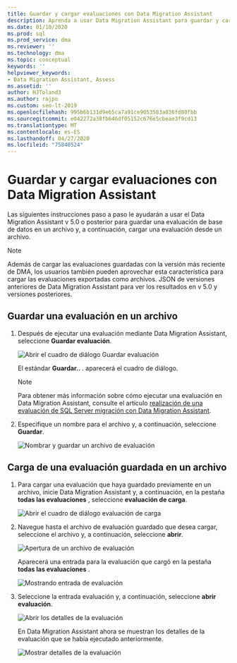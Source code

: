 ```yaml
---
title: Guardar y cargar evaluaciones con Data Migration Assistant
description: Aprenda a usar Data Migration Assistant para guardar y cargar evaluaciones.
ms.date: 01/10/2020
ms.prod: sql
ms.prod_service: dma
ms.reviewer: ''
ms.technology: dma
ms.topic: conceptual
keywords: ''
helpviewer_keywords:
- Data Migration Assistant, Assess
ms.assetid: ''
author: HJToland3
ms.author: rajpo
ms.custom: seo-lt-2019
ms.openlocfilehash: 995b6b131d9e65ca7a91ce9053583a036fd80fbb
ms.sourcegitcommit: e042272a38fb646df05152c676e5cbeae3f9cd13
ms.translationtype: MT
ms.contentlocale: es-ES
ms.lasthandoff: 04/27/2020
ms.locfileid: "75840524"
---
```

# <a name="save-and-load-assessments-with-data-migration-assistant"></a>Guardar y cargar evaluaciones con Data Migration Assistant

Las siguientes instrucciones paso a paso le ayudarán a usar el Data Migration Assistant v 5.0 o posterior para guardar una evaluación de base de datos en un archivo y, a continuación, cargar una evaluación desde un archivo.

> [!NOTE]
> Además de cargar las evaluaciones guardadas con la versión más reciente de DMA, los usuarios también pueden aprovechar esta característica para cargar las evaluaciones exportadas como archivos. JSON de versiones anteriores de Data Migration Assistant para ver los resultados en v 5.0 y versiones posteriores.

## <a name="saving-an-assessment-to-a-file"></a>Guardar una evaluación en un archivo

1. Después de ejecutar una evaluación mediante Data Migration Assistant, seleccione **Guardar evaluación**.

   ![Abrir el cuadro de diálogo Guardar evaluación](../dma/media/dma-save-load-assessments/dma-open-save-dialog.png)

   El estándar **Guardar..** . aparecerá el cuadro de diálogo.

   > [!NOTE]
   > Para obtener más información sobre cómo ejecutar una evaluación en Data Migration Assistant, consulte el artículo [realización de una evaluación de SQL Server migración con Data Migration Assistant](../dma/dma-assesssqlonprem.md).

2. Especifique un nombre para el archivo y, a continuación, seleccione **Guardar**.

   ![Nombrar y guardar un archivo de evaluación](../dma/media/dma-save-load-assessments/dma-name-save-assessment.png)

## <a name="loading-an-assessment-saved-to-a-file"></a>Carga de una evaluación guardada en un archivo

1. Para cargar una evaluación que haya guardado previamente en un archivo, inicie Data Migration Assistant y, a continuación, en la pestaña **todas las evaluaciones** , seleccione **evaluación de carga**.

   ![Abrir el cuadro de diálogo evaluación de carga](../dma/media/dma-save-load-assessments/dma-open-load-dialog.png)

2. Navegue hasta el archivo de evaluación guardado que desea cargar, seleccione el archivo y, a continuación, seleccione **abrir**.

   ![Apertura de un archivo de evaluación](../dma/media/dma-save-load-assessments/dma-open-assessment.png)

   Aparecerá una entrada para la evaluación que cargó en la pestaña **todas las evaluaciones** .

   ![Mostrando entrada de evaluación](../dma/media/dma-save-load-assessments/dma-display-assessment-entry.png)

3. Seleccione la entrada evaluación y, a continuación, seleccione **abrir evaluación**.

   ![Abrir los detalles de la evaluación](../dma/media/dma-save-load-assessments/dma-open-assessment-detail.png)

   En Data Migration Assistant ahora se muestran los detalles de la evaluación que se había ejecutado anteriormente.

   ![Mostrar detalles de la evaluación](../dma/media/dma-save-load-assessments/dma-display-assessment-detail.png)
